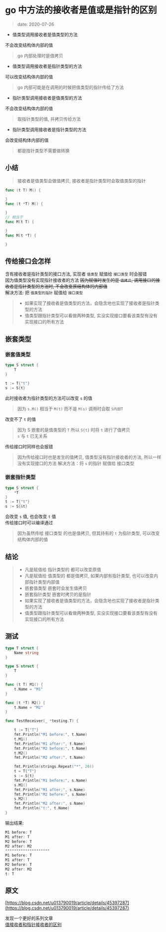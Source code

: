 # go 中方法的接收者是值或是指针的区别

> date: 2020-07-26

- 值类型调用接收者是值类型的方法

不会改变结构体内部的值

> go 内部处理时是值拷贝

- 值类型调用接收者是指针类型的方法

可以改变结构体内部的值  

> go 内部可能是在调用的时候把值类型的指针传给了方法

- 指针类型调用接收者是值类型的方法

不会改变结构体内部的值

> 取指针类型的值, 并拷贝传给方法

- 指针类型调用接收者是指针类型的方法

会改变结构体内部的值

> 都是指针类型不需要做转换

## 小结

> 接收者是值类型会做值拷贝, 接收者是指针类型时会取值类型的指针

```go
func (t T) M() {

}
func (t *T) M() {

}
// 相当于
func M(t T) {

}
func M(t *T) {

}
```

## 传给接口会怎样

含有接收者是指针类型的接口方法, 实现者 `值类型` 赋值给 `接口类型` 时会报错  
因为值类型没有实现指针接收者的方法
~~因为赋值时发生的是 `值拷贝`, 调用接口的接收者是指针类型的方法时, 不会改变原结构体的内部值~~  
解决方法: 把 `值类型的指针` 赋值给 `接口类型`

> - 如果实现了接收者是值类型的方法，会隐含地也实现了接收者是指针类型的方法
> - 值类型跟指针类型可以看做两种类型, 实没实现接口要看该类型有没有实现接口的所有方法

## 嵌套类型

### 嵌套值类型

```go
type S struct {
    T
}

t := T{"t"}
s := S{t}
```

此时接收者为指针类型的方法可以改变 `s` 的值

> 因为 `s.M()` 相当于 `M(t)` 而不是 `M(s)`
> 调用时会取 `S内部T`

改变不了 `t` 的值  

> 因为 S 嵌套的是值类型的 `T` 所以 `S{t}` 时将 `t` 进行了值拷贝  
> `s` 与 `t` 已无关系

传给接口时同样也会报错

> 因为传给接口时也是发生的值拷贝, 值类型没有指针接收者的方法, 所以一样没有实现接口的方法
> 解决方法：将 `s` 的指针 赋值给 接口类型

### 嵌套指针类型

```go
type S struct {
    *T
}
t := T{"t"}
s := S{&t}
```

会改变 `s` 值, 也会改变 `t` 值  
传给接口时可以编译通过

> 因为虽然传给 接口类型 的也是值拷贝, 但其持有的 `t` 为指针类型, 可以改变结构体内部的值

## 结论

> - 凡是赋值给 指针类型的 都可以改变原值  
> - 凡是赋值给 值类型的 都是值拷贝, 如果内部有指针类型, 也可以改变内部指针类型内部值
> - 嵌套值类型 嵌套时会发生值拷贝
> - 嵌套指针类型 嵌套时拷贝的是指针
> - 如果实现了接收者是值类型的方法，会隐含地也实现了接收者是指针类型的方法
> - 值类型跟指针类型可以看做两种类型, 实没实现接口要看该类型有没有实现接口的所有方法

## 测试

```go
type T struct {
    Name string
}

type S struct {
    T
}

func (t T) M1() {
    t.Name = "M1"
}

func (t *T) M2() {
    t.Name = "M2"
}

func TestReceiver(_ *testing.T) {

    t := T{"T"}
    fmt.Println("M1 before:", t.Name)
    t.M1()
    fmt.Println("M1 after:", t.Name)
    fmt.Println("M2 before:", t.Name)
    t.M2()
    fmt.Println("M2 after:", t.Name)

    fmt.Println(strings.Repeat("*", 20))
    t = T{"T"}
    s := S{t}
    fmt.Println("M1 before:", s.Name)
    s.M1()
    fmt.Println("M1 after:", s.Name)
    fmt.Println("M2 before:", s.Name)
    s.M2()
    fmt.Println("M2 after:", s.Name)
    fmt.Println("t:", t.Name)
}
```

输出结果:

```go
M1 before: T
M1 after: T
M2 before: T
M2 after: M2
********************
M1 before: T
M1 after: T
M2 before: T
M2 after: M2
t: T
```

## 原文

[https://blog.csdn.net/u013790019/article/details/45397287](https://blog.csdn.net/u013790019/article/details/45397287)

发现一个更好的系列文章  
[值接收者和指针接收者的区别](https://qcrao91.gitbook.io/go/interface/zhi-jie-shou-zhe-he-zhi-zhen-jie-shou-zhe-de-qu-bie)
